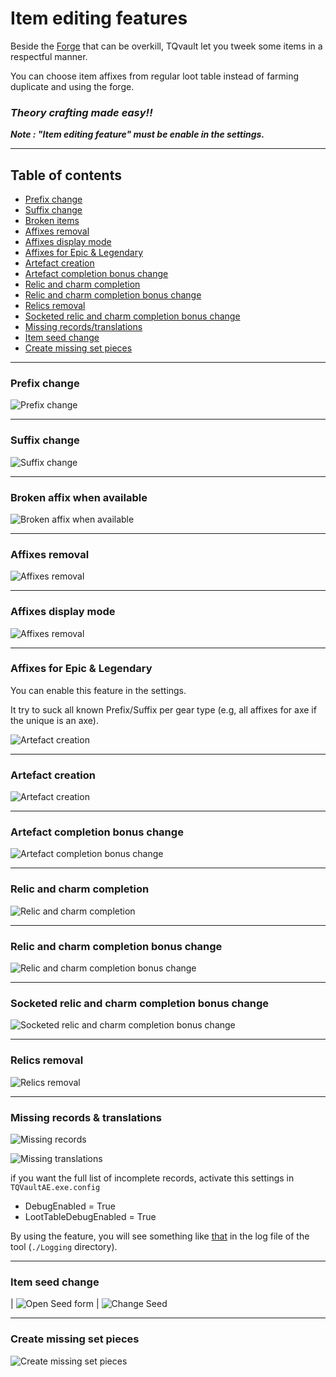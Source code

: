 # Item editing features

Beside the [Forge](FORGE.md) that can be overkill, TQvault let you tweek some items in a respectful manner.

You can choose item affixes from regular loot table instead of farming duplicate and using the forge.

### _Theory crafting made easy!!_

_**Note : "Item editing feature" must be enable in the settings.**_

---

## Table of contents
* [Prefix change](#Prefix)
* [Suffix change](#Suffix)
* [Broken items](#Broken)
* [Affixes removal](#Remove)
* [Affixes display mode](#DisplayMode)
* [Affixes for Epic & Legendary](#Uniques)
* [Artefact creation](#Formula)
* [Artefact completion bonus change](#Artefact)
* [Relic and charm completion](#RelicCompleteStack)
* [Relic and charm completion bonus change](#RelicCompletion)
* [Relics removal](#RelicRemoval)
* [Socketed relic and charm completion bonus change](#SocketedRelicCompletion)
* [Missing records/translations](#MissingRecords)
* [Item seed change](#Seed)
* [Create missing set pieces](#MissingSetPiece)

---

### <a id="Prefix"></a>Prefix change

![Prefix change](affixes/prefix.png)

---

### <a id="Suffix"></a>Suffix change

![Suffix change](affixes/suffix.png)

---

### <a id="Broken"></a>Broken affix when available

![Broken affix when available](affixes/broken.png)

---

### <a id="Remove"></a>Affixes removal

![Affixes removal](affixes/removeaffixes.png)

---

### <a id="DisplayMode"></a>Affixes display mode

![Affixes removal](affixes/displaymode.png)

---

### <a id="Uniques"></a>Affixes for Epic & Legendary
You can enable this feature in the settings.

It try to suck all known Prefix/Suffix per gear type (e.g, all affixes for axe if the unique is an axe).

![Artefact creation](affixes/uniques.png)

---

### <a id="Formula"></a>Artefact creation

![Artefact creation](affixes/artefactcreation.png)

---

### <a id="Artefact"></a>Artefact completion bonus change

![Artefact completion bonus change](affixes/artefactcompletion.png)

---

### <a id="RelicCompleteStack"></a>Relic and charm completion

![Relic and charm completion](affixes/reliccompletestack.png)

---

### <a id="RelicCompletion"></a>Relic and charm completion bonus change

![Relic and charm completion bonus change](affixes/reliccompletion.png)

---

### <a id="SocketedRelicCompletion"></a>Socketed relic and charm completion bonus change

![Socketed relic and charm completion bonus change](affixes/socketedreliccompletion.png)

---

### <a id="RelicRemoval"></a>Relics removal

![Relics removal](affixes/removerelic.png)


---

### <a id="MissingRecords"></a>Missing records & translations

![Missing records](affixes/brokenrecord.png)

![Missing translations](affixes/missingtranslation.png)

if you want the full list of incomplete records, activate this settings in `TQVaultAE.exe.config`

- DebugEnabled = True
- LootTableDebugEnabled = True

By using the feature, you will see something like [that](affixes/loottablelogs.png) in the log file of the tool (`./Logging` directory).

---

### <a id="Seed"></a>Item seed change

| ![Open Seed form](affixes/seed1.png) | ![Change Seed](affixes/seed2.png)

---

### <a id="MissingSetPiece"></a>Create missing set pieces

![Create missing set pieces](affixes/missingset.png)


